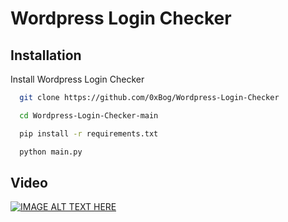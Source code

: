 # Wordpress Login Checker

## Installation

Install Wordpress Login Checker

```bash
  git clone https://github.com/0xBog/Wordpress-Login-Checker

  cd Wordpress-Login-Checker-main

  pip install -r requirements.txt

  python main.py
```



## Video

[![IMAGE ALT TEXT HERE](https://img.youtube.com/vi/3mhcjs8ATJA/0.jpg)](https://www.youtube.com/watch?v=3mhcjs8ATJA)


